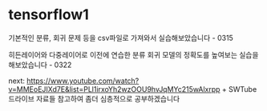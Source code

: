 # tensorflow1
기본적인 분류, 회귀 문제 등을 csv파일로 가져와서 실습해보았습니다 - 0315

히든레이어와 다중레이어로 이전에 연습한 분류 회귀 모델의 정확도를 높여보는 실습을 해보았습니다 - 0322

next: https://www.youtube.com/watch?v=MMEoEJIXd7E&list=PLl1irxoYh2wzOOU9hvJqMYc215wAlxrpp
    + SWTube 드라이브 자료들 참고하여 좀더 심층적으로 공부하겠습니다